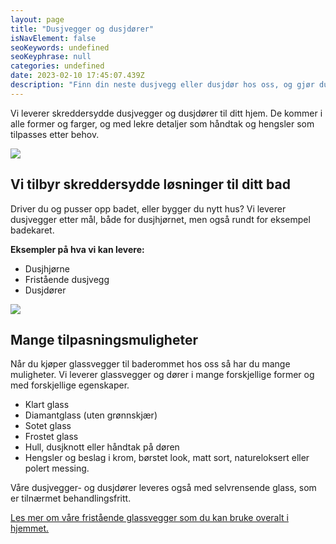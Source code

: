 ```yaml
---
layout: page
title: "Dusjvegger og dusjdører"
isNavElement: false
seoKeywords: undefined
seoKeyphrase: null
categories: undefined
date: 2023-02-10 17:45:07.439Z
description: "Finn din neste dusjvegg eller dusjdør hos oss, og gjør dusjhjørnet ditt komplett. Vi leverer luksuøse alternativer for alle typer hjem."
---
```


Vi leverer skreddersydde dusjvegger og dusjdører til ditt hjem. De kommer i alle former og farger, og med lekre detaljer som håndtak og hengsler som tilpasses etter behov.



![](https://cdn.sanity.io/images/csbn9wp4/transformed-data/39898a97c1d74a4e463a0d43e09a69c8e6b6ee30-1600x1032.jpg)

## Vi tilbyr skreddersydde løsninger til ditt bad

Driver du og pusser opp badet, eller bygger du nytt hus? Vi leverer dusjvegger etter mål, både for dusjhjørnet, men også rundt for eksempel badekaret.

**Eksempler på hva vi kan levere:**

* Dusjhjørne
* Fristående dusjvegg
* Dusjdører



![](https://cdn.sanity.io/images/csbn9wp4/transformed-data/ad2640dd340a7e1bb1d27e05fa941b44ca5ffe1c-4000x2668.jpg)

## Mange tilpasningsmuligheter

Når du kjøper glassvegger til baderommet hos oss så har du mange muligheter. Vi leverer glassvegger og dører i mange forskjellige former og med forskjellige egenskaper.

* Klart glass
* Diamantglass (uten grønnskjær)
* Sotet glass
* Frostet glass
* Hull, dusjknott eller håndtak på døren
* Hengsler og beslag i krom, børstet look, matt sort, natureloksert eller polert messing.

Våre dusjvegger- og dusjdører leveres også med selvrensende glass, som er tilnærmet behandlingsfritt.



[Les mer om våre fristående glassvegger som du kan bruke overalt i hjemmet.](/10-mater-a-bruke-smijern-i-ditt-hjem)
